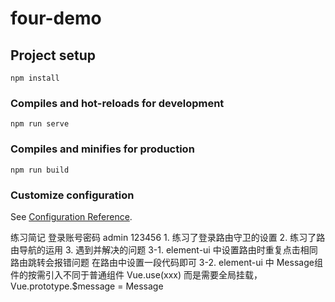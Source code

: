 # four-demo

## Project setup
```
npm install
```

### Compiles and hot-reloads for development
```
npm run serve
```

### Compiles and minifies for production
```
npm run build
```

### Customize configuration
See [Configuration Reference](https://cli.vuejs.org/config/).


练习简记
    登录账号密码
        admin
        123456
    1. 练习了登录路由守卫的设置
    2. 练习了路由导航的运用
    3. 遇到并解决的问题
        3-1. element-ui 中设置路由时重复点击相同路由跳转会报错问题 
                在路由中设置一段代码即可
        3-2. element-ui 中 Message组件的按需引入不同于普通组件 Vue.use(xxx)
                而是需要全局挂载，
                Vue.prototype.$message = Message

